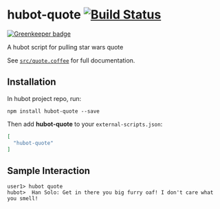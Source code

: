 # hubot-quote [![Build Status](https://travis-ci.org/bot-scripts/hubot-quote.svg)](https://travis-ci.org/bot-scripts/hubot-quote)

[![Greenkeeper badge](https://badges.greenkeeper.io/groupby/hubot-quote.svg)](https://greenkeeper.io/)

A hubot script for pulling star wars quote

See [`src/quote.coffee`](src/quote.coffee) for full documentation.

## Installation

In hubot project repo, run:

`npm install hubot-quote --save`

Then add **hubot-quote** to your `external-scripts.json`:

```json
[
  "hubot-quote"
]
```

## Sample Interaction

```
user1> hubot quote
hubot>  Han Solo: Get in there you big furry oaf! I don't care what you smell!
```
